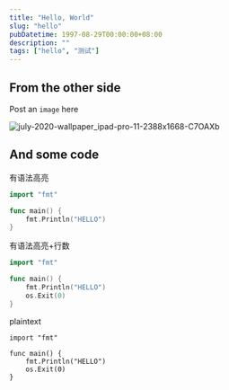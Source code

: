```yaml
---
title: "Hello, World"
slug: "hello"
pubDatetime: 1997-08-29T00:00:00+08:00
description: ""
tags: ["hello", "测试"]
---
```


## From the other side

Post an `image` here

![july-2020-wallpaper_ipad-pro-11-2388x1668-C7OAXb](https://img.ruofeng.me/file/ruofengimg/uPic/july-2020-wallpaper_ipad-pro-11-2388x1668-C7OAXb.png)

## And some code

有语法高亮

```go
import "fmt"

func main() {
    fmt.Println("HELLO")
}
```

有语法高亮+行数

```go {linenos=table,hl_lines=[2,"4-6"]}
import "fmt"

func main() {
    fmt.Println("HELLO")
    os.Exit(0)
}
```

plaintext

```
import "fmt"

func main() {
    fmt.Println("HELLO")
    os.Exit(0)
}
```
